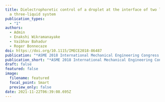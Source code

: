```yaml
---
title: Dielectrophoretic control of a droplet at the interface of two liquids in
  a three-liquid system
publication_types:
  - "1"
authors:
  - Admin
  - Enakshi Wikramanayake
  - Vaibhav Bahadur
  - Roger Bonnecaze
doi: https://doi.org/10.1115/IMECE2018-86487
publication: "*ASME 2018 International Mechanical Engineering Congress and Exposition*"
publication_short: "*ASME 2018 International Mechanical Engineering Congress and Exposition*"
draft: false
featured: false
image:
  filename: featured
  focal_point: Smart
  preview_only: false
date: 2021-11-22T06:39:08.695Z
---
```

